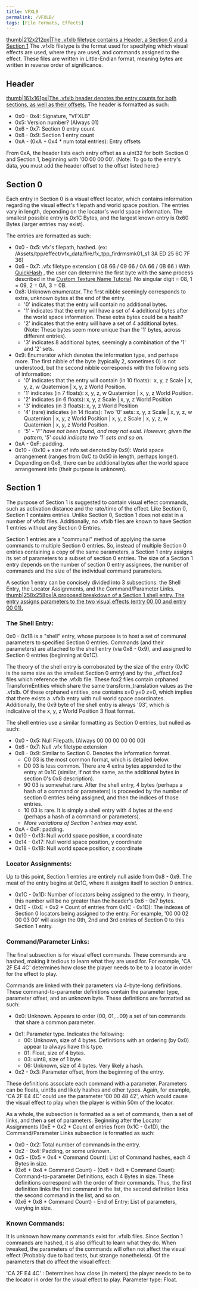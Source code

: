```yaml
---
title: VFXLB
permalink: /VFXLB/
tags: [File Formats, Effects]
---
```


[thumb|212x212px|The .vfxlb filetype contains a Header, a Section 0 and
a Section 1](/File:WithoutSection1.png "wikilink") The .vfxlb filetype
is the format used for specifying which visual effects are used, where
they are used, and commands assigned to the effect. These files are
written in Little-Endian format, meaning bytes are written in reverse
order of significance.

## Header

[thumb|161x161px|The .vfxlb header denotes the entry counts for both
sections, as well as their offsets.](/File:Colorcoded.png "wikilink")
The header is formatted as such:

  - 0x0 - 0x4: Signature, "VFXLB"
  - 0x5: Version number? (Always 01)
  - 0x6 - 0x7: Section 0 entry count
  - 0x8 - 0x9: Section 1 entry count
  - 0xA - (0xA + 0x4 \* num total entries): Entry offsets

From 0xA, the header lists each entry offset as a uint32 for both
Section 0 and Section 1, beginning with '00 00 00 00'. (Note: To go to
the entry's data, you must add the header offset to the offset listed
here.)

## Section 0

Each entry in Section 0 is a visual effect locator, which contains
information regarding the visual effect's filepath and world space
position. The entries vary in length, depending on the locator's world
space information. The smallest possible entry is 0x1C Bytes, and the
largest known entry is 0x60 Bytes (larger entries may exist).

The entries are formatted as such:

  - 0x0 - 0x5: vfx's filepath, hashed. (ex:
    /Assets/tpp/effect/vfx_data/fire/fx_tpp_firdrmsmk01_s1 3A ED 25
    6C 7F 36)
  - 0x6 - 0x7: .vfx filetype extension ( 08 66 / 09 66 / 0A 66 / 0B 66 )
    With [QuickHash](https://github.com/BobDoleOwndU/QuickHash/releases)
    , the user can determine the first byte with the same process
    described in the [Custom Texture Name
    Tutorial](http://bobdoleowndu.github.io/mgsv/documentation/customtexturenames.html).
    No singular digit = 08, 1 = 09, 2 = 0A, 3 = 0B.
  - 0x8: Unknown enumerator. The first nibble seemingly corresponds to
    extra, unknown bytes at the end of the entry.
      - '0' indicates that the entry will contain no additional bytes.
      - '1' indicates that the entry will have a set of 4 additional
        bytes after the world space information. These extra bytes could
        be a hash?
      - '2' indicates that the entry will have a set of 4 additional
        bytes. (Note: These bytes seem more unique than the '1' bytes,
        across different entries).
      - '3' indicates 8 additional bytes, seemingly a combination of the
        '1' and '2' sets.
  - 0x9: Enumerator which denotes the information type, and perhaps
    more. The first nibble of the byte (typically 2, sometimes 0) is not
    understood, but the second nibble corresponds with the following
    sets of information:
      - '0' indicates that the entry will contain (in 10 floats):  x, y,
        z Scale | x, y, z, w Quaternion | x, y, z World Position.
      - '1' indicates (in 7 floats): x, y, z, w Quaternion | x, y, z
        World Position.
      - '2' indicates (in 6 floats): x, y, z Scale | x, y, z World
        Position
      - '3' indicates (in 3 floats): x, y, z World Position
      - '4' (rare) indicates (in 14 floats): Two '0' sets: x, y, z Scale
        | x, y, z, w Quaternion | x, y, z World Position | x, y, z Scale
        | x, y, z, w Quaternion | x, y, z World Position.
      - *'5' - 'F' have not been found, and may not exist. However,
        given the pattern, '5' could indicate two '1' sets and so on.*
  - 0xA - 0xF: padding.
  - 0x10 - (0x10 + size of info set denoted by 0x9): World space
    arrangement (ranges from 0xC to 0x50 in length, perhaps longer).
  - Depending on 0x8, there can be additional bytes after the world
    space arrangement info (their purpose is unknown).

## Section 1

The purpose of Section 1 is suggested to contain visual effect commands,
such as activation distance and the rate/time of the effect. Like
Section 0, Section 1 contains entries. Unlike Section 0, Section 1 does
not exist in a number of vfxlb files. Additionally, no .vfxlb files are
known to have Section 1 entries without any Section 0 Entries.

Section 1 entries are a "communal" method of applying the same commands
to multiple Section 0 entries. So, instead of multiple Section 0 entries
containing a copy of the same parameters, a Section 1 entry assigns its
set of parameters to a subset of section 0 entries. The size of a
Section 1 entry depends on the number of section 0 entry assignees, the
number of commands and the size of the individual command parameters.

A section 1 entry can be concisely divided into 3 subsections: the Shell
Entry, the Locator Assignments, and the Command/Parameter Links.
[thumb|258x258px|A proposed breakdown of a Section 1 shell entry. The
entry assigns parameters to the two visual effects (entry 00 00 and
entry 00 01).](/File:SECTION1.png "wikilink")

### The Shell Entry:

0x0 - 0x1B is a "shell" entry, whose purpose is to host a set of
communal parameters to specified Section 0 entries. Commands (and their
parameters) are attached to the shell entry (via 0x8 - 0x9), and
assigned to Section 0 entries (beginning at 0x1C).

The theory of the shell entry is corroborated by the size of the entry
(0x1C is the same size as the smallest Section 0 entry) and by the
_effect.fox2 files which reference the .vfxlb file. These fox2 files
contain orphaned TransformEntities which share the same
transform_translation values as the .vfxlb. Of these orphaned entities,
one contains x=0 y=0 z=0, which implies that there exists a .vfxlb entry
with null world space coordinates. Additionally, the 0x9 byte of the
shell entry is always '03', which is indicative of the x, y, z World
Position 3 float format.

The shell entries use a similar formatting as Section 0 entries, but
nulled as such:

  - 0x0 - 0x5: Null Filepath. (Always 00 00 00 00 00 00)
  - 0x6 - 0x7: Null .vfx filetype extension
  - 0x8 - 0x9: Similar to Section 0. Denotes the information format.
      - C0 03 is the most common format, which is detailed below.
      - D0 03 is less common. There are 4 extra bytes appended to the
        entry at 0x1C (similar, if not the same, as the additional bytes
        in section 0's 0x8 description).
      - 90 03 is somewhat rare. After the shell entry, 4 bytes (perhaps
        a hash of a command or parameters) is proceeded by the number of
        section 0 entries being assigned, and then the indices of those
        entries.
      - 10 03 is rare. It is simply a shell entry with 4 bytes at the
        end (perhaps a hash of a command or parameters).
      - *More variations of Section 1 entries may exist.*
  - 0xA - 0xF: padding.
  - 0x10 - 0x13: Null world space position, x coordinate
  - 0x14 - 0x17: Null world space position, y coordinate
  - 0x18 - 0x1B: Null world space position, z coordinate

### Locator Assignments:

Up to this point, Section 1 entries are entirely null aside from 0x8 -
0x9. The meat of the entry begins at 0x1C, where it assigns itself to
section 0 entries.

  - 0x1C - 0x1D: Number of locators being assigned to the entry. In
    theory, this number will be no greater than the header's 0x6 - 0x7
    bytes.
  - 0x1E - (0xE + 0x2 \* Count of entries from 0x1C - 0x1D): The indexes
    of Section 0 locators being assigned to the entry. For example, '00
    00 02 00 03 00' will assign the 0th, 2nd and 3rd entries of Section
    0 to this Section 1 entry.

### Command/Parameter Links:

The final subsection is for visual effect commands. These commands are
hashed, making it tedious to learn what they are used for. For example,
'CA 2F E4 4C' determines how close the player needs to be to a locator
in order for the effect to play.

Commands are linked with their parameters via 4-byte-long definitions.
These command-to-parameter definitions contain the parameter type,
parameter offset, and an unknown byte. These definitions are formatted
as such:

  - 0x0: Unknown. Appears to order (00, 01,...09) a set of ten commands
    that share a common parameter.

<!-- end list -->

  - 0x1: Parameter type. Indicates the following:
      - 00: Unknown, size of 4 bytes. Definitions with an ordering (by
        0x0) appear to always have this type.
      - 01: Float, size of 4 bytes.
      - 03: uint8, size of 1 byte.
      - 06: Unknown, size of 4 bytes. Very likely a hash.
  - 0x2 - 0x3: Parameter offset, from the beginning of the entry.

These definitions associate each command with a parameter. Parameters
can be floats, uint8s and likely hashes and other types. Again, for
example, 'CA 2F E4 4C' could use the parameter '00 00 48 42', which
would cause the visual effect to play when the player is within 50m of
the locator.

As a whole, the subsection is formatted as a set of commands, then a set
of links, and then a set of parameters. Beginning after the Locator
Assignments (0xE + 0x2 \* Count of entries from 0x1C - 0x1D), the
Command/Parameter Links subsection is formatted as such:

  - 0x0 - 0x2: Total number of commands in the entry.
  - 0x2 - 0x4: Padding, or some unknown.
  - 0x5 - (0x5 + 0x4 \* Command Count): List of Command hashes, each 4
    Bytes in size.
  - (0x6 + 0x4 \* Command Count) - (0x6 + 0x8 \* Command Count):
    Command-to-parameter Definitions, each 4 Bytes in size. These
    definitions correspond with the order of their commands. Thus, the
    first definition links the first command in the list, the second
    definition links the second command in the list, and so on.
  - (0x6 + 0x8 \* Command Count) - End of Entry: List of parameters,
    varying in size.

### Known Commands:

It is unknown how many commands exist for .vfxlb files. Since Section 1
commands are hashed, it is also difficult to learn what they do. When
tweaked, the parameters of the commands will often not affect the visual
effect (Probably due to bad tests, but strange nonetheless). Of the
parameters that do affect the visual effect:

'CA 2F E4 4C' : Determines how close (in meters) the player needs to be
to the locator in order for the visual effect to play. Parameter type:
Float.
